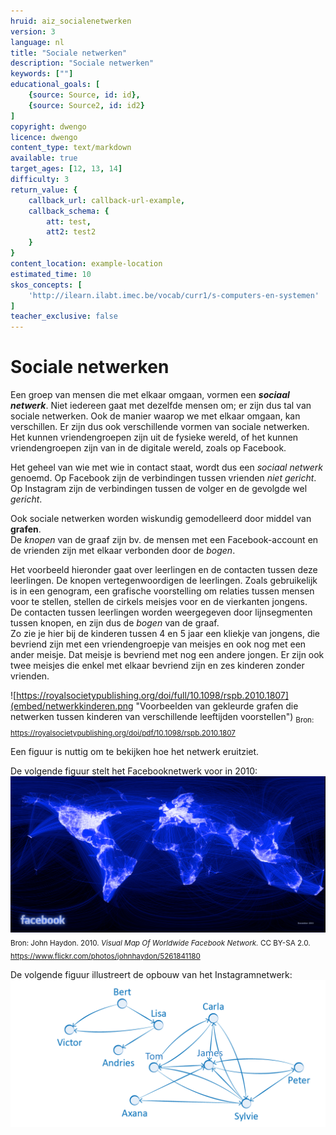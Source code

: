 ```yaml
---
hruid: aiz_socialenetwerken
version: 3
language: nl
title: "Sociale netwerken"
description: "Sociale netwerken"
keywords: [""]
educational_goals: [
    {source: Source, id: id}, 
    {source: Source2, id: id2}
]
copyright: dwengo
licence: dwengo
content_type: text/markdown
available: true
target_ages: [12, 13, 14]
difficulty: 3
return_value: {
    callback_url: callback-url-example,
    callback_schema: {
        att: test,
        att2: test2
    }
}
content_location: example-location
estimated_time: 10
skos_concepts: [
    'http://ilearn.ilabt.imec.be/vocab/curr1/s-computers-en-systemen'
]
teacher_exclusive: false
---
```


# Sociale netwerken

Een groep van mensen die met elkaar omgaan, vormen een **_sociaal netwerk_**. Niet iedereen gaat met dezelfde mensen om; er zijn dus tal van sociale netwerken. Ook de manier waarop we met elkaar omgaan, kan verschillen. Er zijn dus ook verschillende vormen van sociale netwerken. Het kunnen vriendengroepen zijn uit de fysieke wereld, of het kunnen vriendengroepen zijn van in de digitale wereld, zoals op Facebook. 

Het geheel van wie met wie in contact staat, wordt dus een *sociaal netwerk* genoemd. Op Facebook zijn de verbindingen tussen vrienden *niet gericht*. Op Instagram zijn de verbindingen tussen de volger en de gevolgde wel *gericht*.

Ook sociale netwerken worden wiskundig gemodelleerd door middel van **grafen**.  
De *knopen* van de graaf zijn bv. de mensen met een Facebook-account en de vrienden zijn met elkaar verbonden door de *bogen*. 

Het voorbeeld hieronder gaat over leerlingen en de contacten tussen deze leerlingen. De knopen vertegenwoordigen de leerlingen. Zoals gebruikelijk is in een genogram, een grafische voorstelling om relaties tussen mensen voor te stellen, stellen de cirkels meisjes voor en de vierkanten jongens. <br>
De contacten tussen leerlingen worden weergegeven door lijnsegmenten tussen knopen, en zijn dus de *bogen* van de graaf. <br>
Zo zie je hier bij de kinderen tussen 4 en 5 jaar een kliekje van jongens, die bevriend zijn met een vriendengroepje van meisjes en ook nog met een ander meisje. Dat meisje is bevriend met nog een andere jongen. Er zijn ook twee meisjes die enkel met elkaar bevriend zijn en zes kinderen zonder vrienden.

![https://royalsocietypublishing.org/doi/full/10.1098/rspb.2010.1807](embed/netwerkkinderen.png "Voorbeelden van gekleurde grafen die netwerken tussen kinderen van verschillende leeftijden voorstellen")
<sub>Bron: https://royalsocietypublishing.org/doi/pdf/10.1098/rspb.2010.1807</sub>

Een figuur is nuttig om te bekijken hoe het netwerk eruitziet. 

De volgende figuur stelt het Facebooknetwerk voor in 2010:
![Facebook](embed/facebooknetwerk.png "Facebooknetwwerk")
<sub>Bron: John Haydon. 2010. *Visual Map Of Worldwide Facebook Network.* CC BY-SA 2.0. https://www.flickr.com/photos/johnhaydon/5261841180</sub>

De volgende figuur illustreert de opbouw van het Instagramnetwerk:
![Instagram](embed/instagram.png "Instagramnetwerk")
